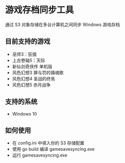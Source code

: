 # 游戏存档同步工具

通过 S3 对象存储在多台计算机之间同步 Windows 游戏存档

## 目前支持的游戏

* 巫师3：狂猎
* 上古卷轴5：天际
* 新仙剑奇侠传 单机版
* 风色幻想3 罪与罚的镇魂歌
* 风色幻想4 圣战的终焉
* 风色幻想5 赤月战争

## 支持的系统

* Windows 10

## 如何使用

* 在 config.ini 中填入你的 S3 存储配置
* 使用 go build 编译 gamesavesyncing.exe
* 运行 gamesavesyncing.exe
